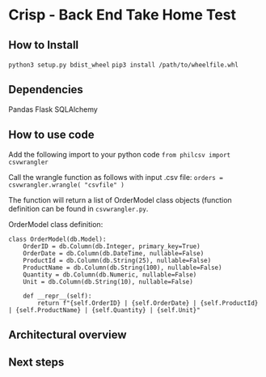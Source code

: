 # Crisp - Back End Take Home Test

## How to Install
`python3 setup.py bdist_wheel`
`pip3 install /path/to/wheelfile.whl`

## Dependencies

Pandas
Flask
SQLAlchemy

## How to use code
Add the following import to your python code
`from philcsv import csvwrangler`

Call the wrangle function as follows with input .csv file:
`orders = csvwrangler.wrangle( "csvfile" )`

The function will return a list of OrderModel class objects (function definition can be found in `csvwrangler.py`.

OrderModel class definition:
```
class OrderModel(db.Model):
    OrderID = db.Column(db.Integer, primary_key=True)
    OrderDate = db.Column(db.DateTime, nullable=False)
    ProductId = db.Column(db.String(25), nullable=False)
    ProductName = db.Column(db.String(100), nullable=False)
    Quantity = db.Column(db.Numeric, nullable=False)
    Unit = db.Column(db.String(10), nullable=False)

    def __repr__(self):
        return f"{self.OrderID} | {self.OrderDate} | {self.ProductId} | {self.ProductName} | {self.Quantity} | {self.Unit}"
```

## Architectural overview

## Next steps
